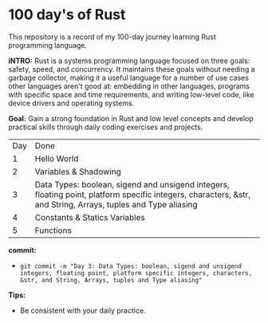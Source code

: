# 100 day's of Rust
This repository is a record of my 100-day journey learning Rust programming language. 

**iNTRO:** Rust is a systems programming language focused on three goals: safety, speed, and concurrency. It maintains these goals without needing a garbage collector, making it a useful language for a number of use cases other languages aren't good at: embedding in other languages, programs with specific space and time requirements, and writing low-level code, like device drivers and operating systems.

**Goal:** Gain a strong foundation in Rust and low level concepts and develop practical skills through daily coding exercises and projects.
<table>
  <tr>
    <td>Day</td>
    <td>Done</td>
  </tr>
  <tr>
    <td>1</td>
    <td>Hello World</td>
  </tr>
  <tr>
    <td>2</td>
    <td>Variables & Shadowing</td>
  </tr>
  <tr>
    <td>3</td>
    <td>Data Types: boolean, sigend and unsigend integers, floating point, platform specific integers, characters, &str, and String, Arrays, tuples and Type aliasing</td>
  </tr>
  <tr>
    <td>4</td>
    <td>Constants & Statics Variables</td>
  </tr>
  <tr>
  <td>5</td>
  <td>Functions</td>
  </tr>
</table>

**commit:** 
* `git commit -m "Day 3: Data Types: boolean, sigend and unsigend integers, floating point, platform specific integers, characters, &str, and String, Arrays, tuples and Type aliasing"`

**Tips:**
* Be consistent with your daily practice.